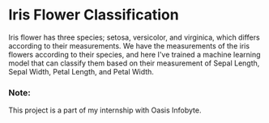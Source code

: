 # Iris Flower Classification
Iris flower has three species; setosa, versicolor, and virginica, which differs according to their measurements. We have the measurements of the iris flowers according to their species, and here I've trained a machine learning model that can classify them based on their measurement of Sepal Length, Sepal Width, Petal Length, and Petal Width.

### Note: 
This project is a part of my internship with Oasis Infobyte.
